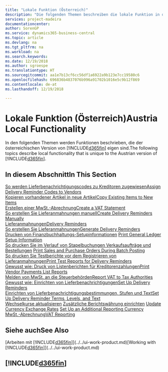 ```yaml
---
title: "Lokale Funktion (Österreich)"
description: "Die folgenden Themen beschreiben die lokale Funktion in der österreichischen Version von Business Central."
services: project-madeira
documentationcenter: 
author: SorenGP
ms.service: dynamics365-business-central
ms.topic: article
ms.devlang: na
ms.tgt_pltfrm: na
ms.workload: na
ms.search.keywords: 
ms.date: 12/19/2018
ms.author: sgroespe
ms.translationtype: HT
ms.sourcegitcommit: aa1e7b13cf6cc56df1a6922a9b123e7cc19580c6
ms.openlocfilehash: 696836b4837076b996a91702b1016e5c9b12f869
ms.contentlocale: de-at
ms.lasthandoff: 12/19/2018

---
```

# <a name="austria-local-functionality"></a><span data-ttu-id="8d079-103">Lokale Funktion (Österreich)</span><span class="sxs-lookup"><span data-stu-id="8d079-103">Austria Local Functionality</span></span>
<span data-ttu-id="8d079-104">In den folgenden Themen werden Funktionen beschrieben, die der österreichischen Version von [!INCLUDE[d365fin](../../includes/d365fin_md.md)] eigen sind.</span><span class="sxs-lookup"><span data-stu-id="8d079-104">The following topics describe local functionality that is unique to the Austrian version of [!INCLUDE[d365fin](../../includes/d365fin_md.md)].</span></span>  

## <a name="in-this-section"></a><span data-ttu-id="8d079-105">In diesem Abschnitt</span><span class="sxs-lookup"><span data-stu-id="8d079-105">In This Section</span></span>  

[<span data-ttu-id="8d079-106">So werden Lieferbenachrichtigungscodes zu Kreditoren zugewiesen</span><span class="sxs-lookup"><span data-stu-id="8d079-106">Assign Delivery Reminder Codes to Vendors</span></span>](how-to-assign-delivery-reminder-codes-to-vendors.md)  
[<span data-ttu-id="8d079-107">Kopieren vorhandener Artikel in neue Artikel</span><span class="sxs-lookup"><span data-stu-id="8d079-107">Copy Existing Items to New Items</span></span>](how-to-copy-existing-items-to-new-items.md)  
[<span data-ttu-id="8d079-108">Erstellen einer MwSt.-Abrechnung</span><span class="sxs-lookup"><span data-stu-id="8d079-108">Create a VAT Statement</span></span>](how-to-create-a-vat-statement.md)  
[<span data-ttu-id="8d079-109">So erstellen Sie Lieferanmahnungen manuell</span><span class="sxs-lookup"><span data-stu-id="8d079-109">Create Delivery Reminders Manually</span></span>](how-to-create-delivery-reminders-manually.md)  
[<span data-ttu-id="8d079-110">Lieferanmahnungen</span><span class="sxs-lookup"><span data-stu-id="8d079-110">Delivery Reminders</span></span>](delivery-reminders.md)  
[<span data-ttu-id="8d079-111">So erstellen Sie Lieferanmahnungen</span><span class="sxs-lookup"><span data-stu-id="8d079-111">Generate Delivery Reminders</span></span>](how-to-generate-delivery-reminders.md)  
<span data-ttu-id="8d079-112">[Drucken von Finanzbuchhaltungs-Setupinformationen](how-to-print-general-ledger-setup-information.md)  </span><span class="sxs-lookup"><span data-stu-id="8d079-112">[Print General Ledger Setup Information](how-to-print-general-ledger-setup-information.md)  </span></span>  
<span data-ttu-id="8d079-113">[So drucken Sie im Verlauf von Stapelbuchungen Verkaufsaufträge und Bestellungen](how-to-print-sales-and-purchase-orders-during-batch-posting.md)  </span><span class="sxs-lookup"><span data-stu-id="8d079-113">[Print Sales and Purchase Orders During Batch Posting](how-to-print-sales-and-purchase-orders-during-batch-posting.md)  </span></span>  
[<span data-ttu-id="8d079-114">So drucken Sie Testberichte vor dem Registrieren von Lieferanmahnungen</span><span class="sxs-lookup"><span data-stu-id="8d079-114">Print Test Reports for Delivery Reminders</span></span>](how-to-print-test-reports-for-delivery-reminders.md)  
[<span data-ttu-id="8d079-115">Gewusst wie: Druck von Listenberichten für Kreditorenzahlungen</span><span class="sxs-lookup"><span data-stu-id="8d079-115">Print Vendor Payments List Reports</span></span>](how-to-print-vendor-payments-list-reports.md)  
[<span data-ttu-id="8d079-116">Melden von MwSt. an die Steuerbehörden</span><span class="sxs-lookup"><span data-stu-id="8d079-116">Report VAT to Tax Authorities</span></span>](../../finance-how-report-vat.md)  
[<span data-ttu-id="8d079-117">Gewusst wie: Einrichten von Lieferbenachrichtigungen</span><span class="sxs-lookup"><span data-stu-id="8d079-117">Set Up Delivery Reminders</span></span>](how-to-set-up-delivery-reminders.md)  
[<span data-ttu-id="8d079-118">Einrichten von Lieferbenachrichtigungsbestimmungen, Stufen und Text</span><span class="sxs-lookup"><span data-stu-id="8d079-118">Set Up Delivery Reminder Terms, Levels, and Text</span></span>](how-to-set-up-delivery-reminder-terms-levels-and-text.md)  
<span data-ttu-id="8d079-119">[Wechselkurse aktualisieren](../../finance-how-update-currencies.md)
[Zusätzliche Berichtswährung einrichten](../../finance-how-setup-additional-currencies.md)  </span><span class="sxs-lookup"><span data-stu-id="8d079-119">[Update Currency Exchange Rates](../../finance-how-update-currencies.md)
[Set Up an Additional Reporting Currency](../../finance-how-setup-additional-currencies.md)  </span></span>  
[<span data-ttu-id="8d079-120">MwSt.-Abrechnung</span><span class="sxs-lookup"><span data-stu-id="8d079-120">VAT Reporting</span></span>](vat-reporting.md)

## <a name="see-also"></a><span data-ttu-id="8d079-121">Siehe auch</span><span class="sxs-lookup"><span data-stu-id="8d079-121">See Also</span></span>
<span data-ttu-id="8d079-122">[Arbeiten mit [!INCLUDE[d365fin](../../includes/d365fin_md.md)]](../../ui-work-product.md)</span><span class="sxs-lookup"><span data-stu-id="8d079-122">[Working with [!INCLUDE[d365fin](../../includes/d365fin_md.md)]](../../ui-work-product.md)</span></span>

## [!INCLUDE[d365fin](../../includes/free_trial_md.md)]  

